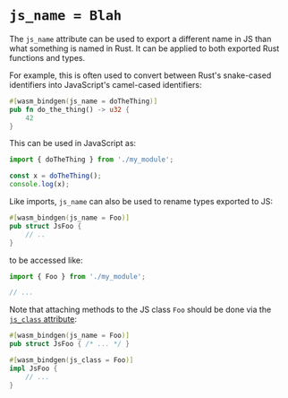 # `js_name = Blah`

The `js_name` attribute can be used to export a different name in JS than what
something is named in Rust. It can be applied to both exported Rust functions
and types.

For example, this is often used to convert between Rust's snake-cased
identifiers into JavaScript's camel-cased identifiers:

```rust
#[wasm_bindgen(js_name = doTheThing)]
pub fn do_the_thing() -> u32 {
    42
}
```

This can be used in JavaScript as:

```js
import { doTheThing } from './my_module';

const x = doTheThing();
console.log(x);
```

Like imports, `js_name` can also be used to rename types exported to JS:

```rust
#[wasm_bindgen(js_name = Foo)]
pub struct JsFoo {
    // ..
}
```

to be accessed like:

```js
import { Foo } from './my_module';

// ...
```

Note that attaching methods to the JS class `Foo` should be done via the
[`js_class` attribute](js_class.html):

```rust
#[wasm_bindgen(js_name = Foo)]
pub struct JsFoo { /* ... */ }

#[wasm_bindgen(js_class = Foo)]
impl JsFoo {
    // ...
}
```
